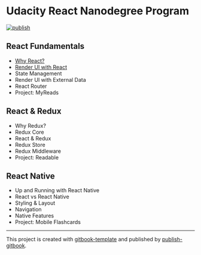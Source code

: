 # Udacity React Nanodegree Program

[![publish](https://github.com/tuliren/react-nd/workflows/publish/badge.svg)](https://tuliren.dev/react-nd/)

## React Fundamentals
- [Why React?](notes/01-01-why-react.md)
- [Render UI with React](notes/01-02-render-ui-with-react.md)
- State Management
- Render UI with External Data
- React Router
- Project: MyReads

## React & Redux
- Why Redux?
- Redux Core
- React & Redux
- Redux Store
- Redux Middleware
- Project: Readable

## React Native
- Up and Running with React Native
- React vs React Native
- Styling & Layout
- Navigation
- Native Features
- Project: Mobile Flashcards

----

This project is created with [gitbook-template](https://github.com/tuliren/gitbook-template) and published by [publish-gitbook](https://github.com/tuliren/publish-gitbook).
